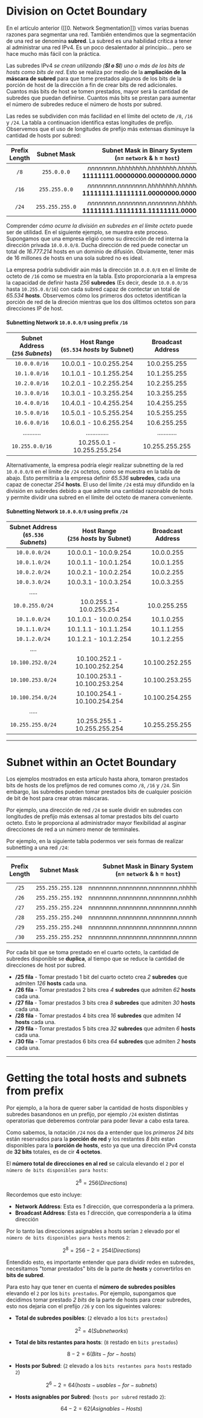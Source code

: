 # Division on Octet Boundary

En el artículo anterior ([[0. Network Segmentation]]) vimos varias buenas razones para segmentar una red. También entendimos que la segmentación de una red se denomina **subred**. La subred es una habilidad crítica a tener al administrar una red IPv4. Es un poco desalentador al principio... pero se hace mucho más fácil con la práctica.

Las subredes IPv4 *se crean utilizando (**SI o SI**)  uno o más de los bits de hosts como bits de red*. Esto se realiza por medio de la **ampliación de la máscara de subred** para que tome prestados algunos de los bits de la porción de host de la dirección a fin de crear bits de red adicionales. Cuantos más bits de host se tomen prestados, mayor será la cantidad de subredes que puedan definirse. Cuantos más bits se prestan para aumentar el número de subredes reduce el número de hosts por subred.

Las redes se subdividen con más facilidad en el límite del octeto de `/8`, `/16` y `/24`. La tabla a continuacion identifica estas longitudes de prefijo. Observemos que el uso de longitudes de prefijo más extensas disminuye la cantidad de hosts por subred:

| Prefix Length |   Subnet Mask   |         Subnet Mask in Binary System<br>(`n`= `network` & `h` = `host`)          | # of hosts |
| :-----------: | :-------------: | :------------------------------------------------------------------------------: | :--------: |
|     `/8`      |   `255.0.0.0`   | *nnnnnnnn.hhhhhhhh.hhhhhhhh.hhhhhhhh*<br>**11111111.00000000.00000000.00000000** | 16.777.214 |
|     `/16`     |  `255.255.0.0`  | *nnnnnnnn.nnnnnnnn.hhhhhhhh.hhhhhhhh*<br>**11111111.11111111.00000000.00000000** |   65.534   |
|     `/24`     | `255.255.255.0` | *nnnnnnnn.nnnnnnnn.nnnnnnnn.hhhhhhhh*<br>**11111111.11111111.11111111.00000000** |    254     |

Comprender *cómo ocurre la división en subredes en el límite octeto* puede ser de utilidad. En el siguiente ejemplo, se muestra este proceso. Supongamos que una empresa eligió como su dirección de red interna la dirección privada `10.0.0.0/8`. Ducha dirección de red puede conectar un total de *16.777.214* hosts en un dominio de difusión. Obviamente, tener más de 16 millones de hosts en una sola subred no es ideal.

La empresa podría subdividir aún más la dirección `10.0.0.0/8` en el límite de octeto de `/16` como se muestra en la tabla. Esto proporcionaría a la empresa la capacidad de definir hasta *256* **subredes** (Es decir, desde `10.0.0.0/16` hasta `10.255.0.0/16`) con cada subred capaz de contectar un total de *65.534* **hosts**. Observemos cómo los primeros dos octetos identifican la porción de red de la direción mientras que los dos úlltimos octetos son para direcciones IP de host.
#### Subnetting Network `10.0.0.0/8` using prefix `/16`

| Subnet Address<br>(`256` *Subnets*) | Host Range<br>(`65.534` *hosts* by Subnet) | Broadcast Address |
| :---------------------------------: | :----------------------------------------: | :---------------: |
|            `10.0.0.0/16`            |          10.0.0.1 - 10.0.255.254           |   10.0.255.255    |
|            `10.1.0.0/16`            |          10.1.0.1 - 10.1.255.254           |   10.1.255.255    |
|            `10.2.0.0/16`            |          10.2.0.1 - 10.2.255.254           |   10.2.255.255    |
|            `10.3.0.0/16`            |          10.3.0.1 - 10.3.255.254           |   10.3.255.255    |
|            `10.4.0.0/16`            |          10.4.0.1 - 10.4.255.254           |   10.4.255.255    |
|            `10.5.0.0/16`            |          10.5.0.1 - 10.5.255.254           |   10.5.255.255    |
|            `10.6.0.0/16`            |          10.6.0.1 - 10.6.255.254           |   10.6.255.255    |
|             ...........             |               ..............               |   ............    |
|           `10.255.0.0/16`           |        10.255.0.1 - 10.255.255.254         |  10.255.255.255   |
Alternativamente, la empresa podría elegir realizar subnetting de la red `10.0.0.0/8` en el límite de `/24` octetos, como se muestra en la tabla de abajo. Esto permitiría a la empresa definir *65.536* **subredes**, cada una capaz de conectar *254* **hosts**. El uso del límite `/24` está muy difundido en la división en subredes debido a que admite una cantidad razonable de hosts y permite dividir una subred en el límite del octeto de manera conveniente.
#### Subnetting Network `10.0.0.0/8` using prefix `/24`

| Subnet Address<br>(`65.536` *Subnets*) | Host Range<br>(`256` *hosts* by Subnet) | Broadcast Address |
| :------------------------------------: | :-------------------------------------: | :---------------: |
|             `10.0.0.0/24`              |          10.0.0.1 - 10.0.9.254          |    10.0.0.255     |
|             `10.0.1.0/24`              |          10.0.1.1 - 10.0.1.254          |    10.0.1.255     |
|             `10.0.2.0/24`              |          10.0.2.1 - 10.0.2.254          |    10.0.2.255     |
|             `10.0.3.0/24`              |          10.0.3.1 - 10.0.3.254          |    10.0.3.255     |
|                 .....                  |                                         |                   |
|            `10.0.255.0/24`             |        10.0.255.1 - 10.0.255.254        |   10.0.255.255    |
|             `10.1.0.0/24`              |          10.1.0.1 - 10.0.0.254          |    10.1.0.255     |
|             `10.1.1.0/24`              |          10.1.1.1 - 10.1.1.254          |    10.1.1.255     |
|             `10.1.2.0/24`              |          10.1.2.1 - 10.1.2.254          |    10.1.2.255     |
|                  ....                  |                                         |                   |
|           `10.100.252.0/24`            |      10.100.252.1 - 10.100.252.254      |  10.100.252.255   |
|           `10.100.253.0/24`            |      10.100.253.1 - 10.100.253.254      |  10.100.253.255   |
|           `10.100.254.0/24`            |      10.100.254.1 - 10.100.254.254      |  10.100.254.255   |
|                 .....                  |                                         |                   |
|           `10.255.255.0/24`            |      10.255.255.1 - 10.255.255.254      |  10.255.255.255   |

----
# Subnet within an Octet Boundary

Los ejemplos mostrados en esta artículo hasta ahora, tomaron prestados bits de hosts de los prefijmos de red comunes como `/8`, `/16` y `/24`. Sin embargo, las subredes pueden tomar prestados bits de cualquier posición de bit de host para crear otras máscaras.

Por ejemplo, una dirección de red `/24` se suele dividir en subredes con longitudes de prefijo más extensas al tomar prestados bits del cuarto octeto. Esto le proporciona al administrador mayor flexibilidad al asginar direcciones de red a un número menor de terminales.

Por ejemplo, en la siguiente tabla podermos ver seis formas de realizar subnetting a una red `/24`:

| Prefix Length |    Subnet Mask    | Subnet Mask in Binary System<br>(`n`= `network` & `h` = `host`) | # of subnets | # of hosts | # of asignables hosts |
| :-----------: | :---------------: | :-------------------------------------------------------------: | :----------: | :--------: | :-------------------: |
|     `/25`     | `255.255.255.128` |               nnnnnnnn.nnnnnnnn.nnnnnnnn.nhhhhhhh               |    **2**     |   *128*    |         *126*         |
|     `/26`     | `255.255.255.192` |               nnnnnnnn.nnnnnnnn.nnnnnnnn.nnhhhhhh               |    **4**     |    *65*    |         *62*          |
|     `/27`     | `255.255.255.224` |               nnnnnnnn.nnnnnnnn.nnnnnnnn.nnnhhhhh               |    **8**     |    *32*    |         *30*          |
|     `/28`     | `255.255.255.240` |               nnnnnnnn.nnnnnnnn.nnnnnnnn.nnnnhhhh               |    **16**    |    *16*    |         *14*          |
|     `/29`     | `255.255.255.248` |               nnnnnnnn.nnnnnnnn.nnnnnnnn.nnnnnhhh               |    **32**    |    *8*     |          *6*          |
|     `/30`     | `255.255.255.252` |               nnnnnnnn.nnnnnnnn.nnnnnnnn.nnnnnnhh               |    **64**    |    *4*     |          *2*          |

Por cada bit que se toma prestado en el cuarto octeto, la cantidad de subredes disponible se **duplica**, al tiempo que se reduce la cantidad de direcciones de host por subred.

- **/25 fila** - Tomar prestado 1 bit del cuarto octeto crea *2* **subredes** que admiten *126* **hosts** cada una.
- **/26 fila** - Tomar prestados 2 bits crea *4* **subredes** que admiten *62* **hosts** cada una.
- **/27 fila** - Tomar prestados 3 bits crea *8* **subredes** que admiten *30* **hosts** cada una.
- **/28 fila** - Tomar prestados 4 bits crea *16* **subredes** que admiten *14* **hosts** cada una.
- **/29 fila** - Tomar prestados 5 bits crea *32* **subredes** que admiten *6* **hosts** cada una.
- **/30 fila** - Tomar prestados 6 bits crea *64* **subredes** que admiten *2* **hosts** cada una.

----
# Getting the total hosts and subnets from prefix

Por ejemplo, a la hora de querer saber la cantidad de hosts disponibles y subredes basandonos en un prefijo, por ejemplo `/24` existen distintas operatorias que deberemos controlar para poder llevar a cabo esta tarea.

Como sabemos, la notación `/24` nos da a entender que los *primeros 24 bits* están reservados para la **porción de red** y los restantes *8 bits* estan disponibles para la **porción de hosts**, esto ya que una dirección IPv4 consta de **32 bits** totales, es de cir **4 octetos**.

El **número total de direcciones en al red** se calcula elevando el `2` por el `número de bits disponibles para hosts`: 

$$
2^8 = 256(Directions)
$$

Recordemos que esto incluye:

- **Network Address**: Esta es *1* dirección, que correspondería a la primera.
- **Broadcast Address**: Esta es *1* dirección, que correspondería a la útima dirección

Por lo tanto las direcciones asignables a hosts serían `2` elevado por el `número de bits disponibles para hosts` menos `2`:

$$
2^8 = 256 - 2 = 254 (Directions)
$$

Entendido esto, es importante entender que para dividir redes en subredes, necesitamos "tomar prestados" bits de la parte de **hosts** y convertirlos en **bits de subred**.

Para esto hay que tener en cuenta el **número de subredes posibles** elevando el `2` por los `bits prestados`. Por ejemplo, supongamos que decidimos tomar prestado *2 bits* de la parte de hosts para crear subredes, esto nos dejaría con el prefijo `/26` y con los sigueintes valores:

- **Total de subredes posibles**: (`2` elevado a los `bits prestados`)

$$
2^2 = 4 (Subnetworks)
$$
- **Total de bits restantes para hosts**: (`8` restado en `bits prestados`)

$$
8 - 2 = 6(Bits -for -hosts)
$$

- **Hosts por Subred**: (`2` elevado a los `bits restantes para hosts` restado `2`)

$$
2^6 - 2 = 64(hosts-usables-for-subnets)
$$

- **Hosts asignables por Subred**: (`hosts por subred` restado `2`):

$$
64 - 2 = 62 (Asignables-Hosts)
$$
